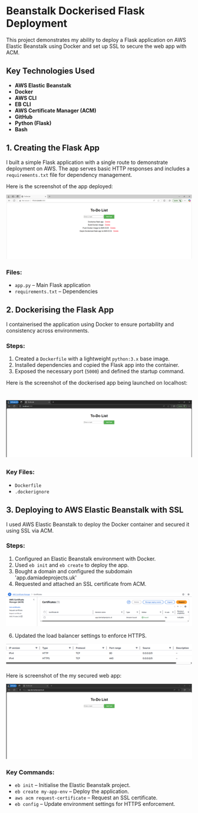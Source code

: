 # Beanstalk Dockerised Flask Deployment

This project demonstrates my ability to deploy a Flask application on AWS Elastic Beanstalk using Docker and set up SSL to secure the web app with ACM.

## Key Technologies Used

- **AWS Elastic Beanstalk**
- **Docker**
- **AWS CLI**
- **EB CLI**
- **AWS Certificate Manager (ACM)**
- **GitHub**
- **Python (Flask)**
- **Bash**

## 1. Creating the Flask App

I built a simple Flask application with a single route to demonstrate deployment on AWS. The app serves basic HTTP responses and includes a `requirements.txt` file for dependency management.

Here is the screenshot of the app deployed:

![App Screenshot](screenshots/Screenshot%202025-03-19%20121113.png)


### Files:
- `app.py` – Main Flask application
- `requirements.txt` – Dependencies

## 2. Dockerising the Flask App
I containerised the application using Docker to ensure portability and consistency across environments.

### Steps:
1. Created a `Dockerfile` with a lightweight `python:3.x` base image.
2. Installed dependencies and copied the Flask app into the container.
3. Exposed the necessary port (`5000`) and defined the startup command.

Here is the screenshot of the dockerised app being launched on localhost:

![App Screenshot2](screenshots/Screenshot%202025-03-19%20124048.png)
=

### Key Files:
- `Dockerfile`
- `.dockerignore`

## 3. Deploying to AWS Elastic Beanstalk with SSL
I used AWS Elastic Beanstalk to deploy the Docker container and secured it using SSL via ACM.

### Steps:
1. Configured an Elastic Beanstalk environment with Docker.
2. Used `eb init` and `eb create` to deploy the app.
3. Bought a domain and configured the subdomain 'app.damiadeprojects.uk'
4. Requested and attached an SSL certificate from ACM.

![App Screenshot](screenshots/Screenshot%202025-03-21%20090345.png)<br>

6. Updated the load balancer settings to enforce HTTPS.

![App Screenshot](screenshots/Screenshot%202025-03-21%20092724.png)

Here is screenshot of the my secured web app:

![App Screenshot](screenshots/Screenshot%202025-03-21%20092501.png)


### Key Commands:
- `eb init` – Initialise the Elastic Beanstalk project.
- `eb create my-app-env` – Deploy the application.
- `aws acm request-certificate` – Request an SSL certificate.
- `eb config` – Update environment settings for HTTPS enforcement.

